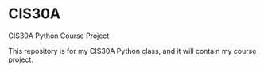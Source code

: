 # CIS30A
CIS30A Python Course Project

This repository is for my CIS30A Python class, and it will contain my course project.
